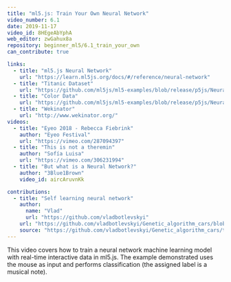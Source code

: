 ```yaml
---
title: "ml5.js: Train Your Own Neural Network"
video_number: 6.1
date: 2019-11-17
video_id: 8HEgeAbYphA
web_editor: zwGahux8a
repository: beginner_ml5/6.1_train_your_own
can_contribute: true

links:
  - title: "ml5.js Neural Network"
    url: "https://learn.ml5js.org/docs/#/reference/neural-network"
  - title: "Titanic Dataset"
    url: "https://github.com/ml5js/ml5-examples/blob/release/p5js/NeuralNetwork/NeuralNetwork_titanic/data/titanic_cleaned.csv"
  - title: "Color Data"
    url: "https://github.com/ml5js/ml5-examples/blob/release/p5js/NeuralNetwork/NeuralNetwork_color_classifier/data/colorData.json"
  - title: "Wekinator"
    url: "http://www.wekinator.org/"
videos:
  - title: "Eyeo 2018 - Rebecca Fiebrink"
    author: "Eyeo Festival"
    url: "https://vimeo.com/287094397"
  - title: "This is not a theremin"
    author: "Sofía Luisa"
    url: "https://vimeo.com/306231994"
  - title: "But what is a Neural Network?"
    author: "3Blue1Brown"
    video_id: aircAruvnKk

contributions:
  - title: "Self learning neural network"
    author:
      name: "Vlad"
      url: "https://github.com/vladbotlevskyi"
    url: "https://github.com/vladbotlevskyi/Genetic_algorithm_cars/blob/master/README.md"
    source: "https://github.com/vladbotlevskyi/Genetic_algorithm_cars/tree/master/Multilayer_perceptron_genetic_algorithm"
---
```


This video covers how to train a neural network machine learning model with real-time interactive data in ml5.js. The example demonstrated uses the mouse as input and performs classification (the assigned label is a musical note).
